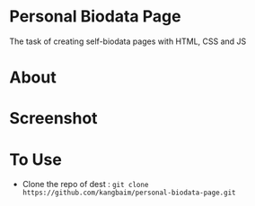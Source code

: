 # Personal Biodata Page
The task of creating self-biodata pages with HTML, CSS and JS

# About
# Screenshot
# To Use
- Clone the repo of dest : `git clone https://github.com/kangbaim/personal-biodata-page.git`
